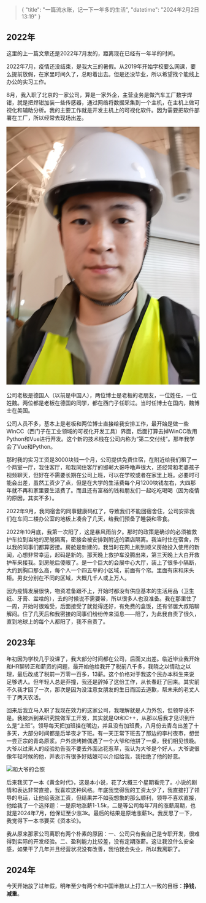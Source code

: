 > {
>   "title": "一篇流水账，记一下一年多的生活",
>   "datetime": "2024年2月2日 13:19"
> }

## 2022年

这里的上一篇文章还是2022年7月发的，距离现在已经有一年半的时间。

2022年7月，疫情还没结束，是我大三的暑假。从2019年开始学校要么网课，要么提前放假，在家里时间久了，总盼着出去。但是还没毕业，所以希望找个能线上办公的实习工作。

8月，我入职了北京的一家公司，算是一家外企，主营业务是做汽车工厂数字焊钳，就是把焊钳加装一些传感器，通过网络将数据采集到一个主机，在主机上做可视化和辅助分析。我的主要工作就是开发主机上的可视化软件。因为需要把软件部署在工厂，所以经常去现场出差。

![出差图](posts/imgs/IMG_20230511_090148.jpg)

公司老板是德国人（以前是中国人），两位博士是老板的老朋友，一位姓任，一位姓魏。两位都是老板在德国的同学，都在西门子任职过。当时任博士在国内，魏博士在美国。

公司人员不多，基本上是老板和两位博士直接给我安排工作，最开始是做一些WinCC（西门子在工业领域的可视化开发工具）界面，后面打算去掉WinCC改用Python和Vue进行开发。这个新的技术栈在公司内称为“第二交付线”。那年我学会了Vue和Python。

那时我的实习工资是3000块钱一个月，公司提供免费住宿，在附近给我们租了一个两室一厅，我住客厅，和我同住客厅的邯郸大哥呼噜声很大，还经常和老婆孩子视频聊天，但好在不需要长期在公司上班，可以在学校或者在家里上班。必要时可能会出差，虽然工资少了点，但是在大学的生活费每个月1200块钱左右，大四那年就不再和家里要生活费了。而且还有富裕的钱和朋友们一起吃吃喝喝（因为疫情的原因，其实不多）。

2022年9月，我同宿舍的同事健康码红了，导致我们不能回宿舍住，公司安排我们在车间二楼办公室的地板上凑合了几天，给我们预备了睡袋和零食。

2022年10月底，我第一次阳了，这是暴风雨前夕。那时的政策是确诊的必须被救护车拉到当地的房舱隔离，密接会被安排到附近的酒店隔离。我当时住在宿舍，所以我的同事们都算密接。房舱是新建的，我当时在网上刷到顺义房舱投入使用的新闻，心想非常幸运，起码是新的。那天晚上救护车没腾出来，第三天晚上大白开救护车来接我。到房舱后傻眼了。是一个巨大的会展中心大厅，装上了很多小隔断，大约到胸口那么高，每个人一个四五平的小区域，前面有个帘。里面有床和床头柜。男女分别在不同的区域，大概几千人或上万人。

因为疫情发展很快，物资准备跟不上，开始时都没有供应基本的生活用品（卫生纸、牙膏、盆啥的），去的时候说不需要带，所以很多人也没准备。我在那里住了一周，开始时很难受，后面接受了就觉得还好，有免费的盒饭，还有邻居大叔陪聊解闷。住了几天后和我密接的同事们纷纷传来消息——阳了，为此我自责了很久，直到地球上的每个人都阳了，我不自责了。

## 2023年

年初因为学校几乎没课了，我大部分时间都在公司，后面又出差。临近毕业我开始和HR聊转正和薪资的问题，最开始他给我开了税前八千多，我晓之以情动之以理，最后改成了税前一万零一百多，13薪。这个价格对于我这个民办本科生来说足够诱人。但年轻人总是莽撞，我还是辞掉了这份工作，从长春赶了回来。其实前不久我才回了一次，那次是因为没注意女朋友的生日而回去道歉，帮未来的老丈人干了两天农活。

回来后我立马入职了我现在效力的这家公司，我理解就是人力外包，但领导说不是。我被派到某研究院做军工开发，其实就是Qt和C++，从那以后我才见识到什么是“上班”。领导每天把加班挂在嘴边，并且没有加班费，八月份去青岛出差了十多天，大部分时间都是后半夜才下班。有一天正常下班去了那边的李村夜市，想尝一尝正宗的青岛原浆。户外烧烤摊偶遇了一个大爷和他拼了一桌，我们相见恨晚。大爷以过来人的经验劝告我不要去外面沾花惹草，我认为大爷是个好人，大爷说很像年轻时候的他，并表示有很多好姑娘可以介绍给我，我拒绝了他的好意。

![和大爷的合照](posts/imgs/IMG_20230720_205721.jpg)

后来我买了一本《黄金时代》，这是本小说，花了大概三个星期看完了。小说的剧情和表达非常直接，我喜欢这种风格。年底我觉得我的工资太少了，我直接打了领导的电话，让他给我涨工资，但结果并不如我想象的那么顺利，领导不喜欢直接，他给我了一个选择题：一是原地涨薪1-1.5k，二是等公司每年7月的涨薪周期，也就是2024年7月，他保证至少涨3k。最后的结果是原地涨薪1k。我反思了一下，我觉得下一本书要买《资本论》。

我从原来那家公司离职有两个朴素的原因：一、公司只有我自己是专职开发，很难得到实际的开发经验。二、盈利能力比较差，没有定期涨薪。这让我没什么安全感，如果干了几年并且经营状况没有改善，我怕我会失业，所以我离职了。

## 2024年

今天开始放了过年假，明年至少有两个和中国半数以上打工人一致的目标：**挣钱**，**减重**。

